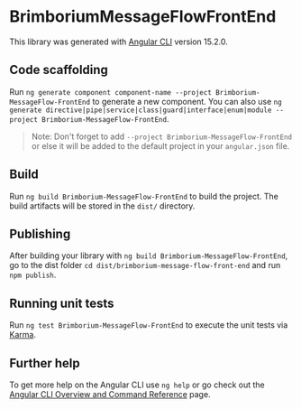 # BrimboriumMessageFlowFrontEnd

This library was generated with [Angular CLI](https://github.com/angular/angular-cli) version 15.2.0.

## Code scaffolding

Run `ng generate component component-name --project Brimborium-MessageFlow-FrontEnd` to generate a new component. You can also use `ng generate directive|pipe|service|class|guard|interface|enum|module --project Brimborium-MessageFlow-FrontEnd`.
> Note: Don't forget to add `--project Brimborium-MessageFlow-FrontEnd` or else it will be added to the default project in your `angular.json` file. 

## Build

Run `ng build Brimborium-MessageFlow-FrontEnd` to build the project. The build artifacts will be stored in the `dist/` directory.

## Publishing

After building your library with `ng build Brimborium-MessageFlow-FrontEnd`, go to the dist folder `cd dist/brimborium-message-flow-front-end` and run `npm publish`.

## Running unit tests

Run `ng test Brimborium-MessageFlow-FrontEnd` to execute the unit tests via [Karma](https://karma-runner.github.io).

## Further help

To get more help on the Angular CLI use `ng help` or go check out the [Angular CLI Overview and Command Reference](https://angular.io/cli) page.
